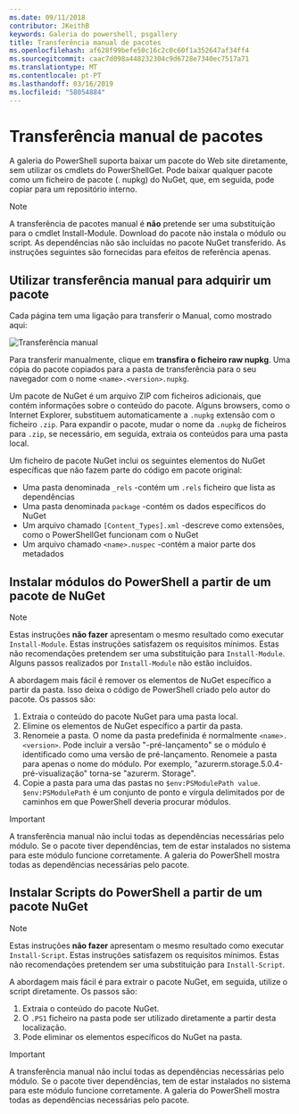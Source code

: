 ```yaml
---
ms.date: 09/11/2018
contributor: JKeithB
keywords: Galeria do powershell, psgallery
title: Transferência manual de pacotes
ms.openlocfilehash: af628f99befe50c16c2c0c60f1a352647af34ff4
ms.sourcegitcommit: caac7d098a448232304c9d6728e7340ec7517a71
ms.translationtype: MT
ms.contentlocale: pt-PT
ms.lasthandoff: 03/16/2019
ms.locfileid: "58054884"
---
```

# <a name="manual-package-download"></a>Transferência manual de pacotes

A galeria do PowerShell suporta baixar um pacote do Web site diretamente, sem utilizar os cmdlets do PowerShellGet. Pode baixar qualquer pacote como um ficheiro de pacote (. nupkg) do NuGet, que, em seguida, pode copiar para um repositório interno.

> [!NOTE]
> A transferência de pacotes manual é **não** pretende ser uma substituição para o cmdlet Install-Module.
> Download do pacote não instala o módulo ou script. As dependências não são incluídas no pacote NuGet transferido. As instruções seguintes são fornecidas para efeitos de referência apenas.

## <a name="using-manual-download-to-acquire-a-package"></a>Utilizar transferência manual para adquirir um pacote

Cada página tem uma ligação para transferir o Manual, como mostrado aqui:

![Transferência manual](../../Images/packagedisplaypagewithpseditions.png)

Para transferir manualmente, clique em **transfira o ficheiro raw nupkg**. Uma cópia do pacote copiados para a pasta de transferência para o seu navegador com o nome `<name>.<version>.nupkg`.

Um pacote de NuGet é um arquivo ZIP com ficheiros adicionais, que contém informações sobre o conteúdo do pacote. Alguns browsers, como o Internet Explorer, substituem automaticamente a `.nupkg` extensão com o ficheiro `.zip`. Para expandir o pacote, mudar o nome da `.nupkg` de ficheiros para `.zip`, se necessário, em seguida, extraia os conteúdos para uma pasta local.

Um ficheiro de pacote NuGet inclui os seguintes elementos do NuGet específicas que não fazem parte do código em pacote original:

- Uma pasta denominada `_rels` -contém um `.rels` ficheiro que lista as dependências
- Uma pasta denominada `package` -contém os dados específicos do NuGet
- Um arquivo chamado `[Content_Types].xml` -descreve como extensões, como o PowerShellGet funcionam com o NuGet
- Um arquivo chamado `<name>.nuspec` -contém a maior parte dos metadados

## <a name="installing-powershell-modules-from-a-nuget-package"></a>Instalar módulos do PowerShell a partir de um pacote de NuGet

> [!NOTE]
> Estas instruções **não fazer** apresentam o mesmo resultado como executar `Install-Module`. Estas instruções satisfazem os requisitos mínimos. Estas não recomendações pretendem ser uma substituição para `Install-Module`. Alguns passos realizados por `Install-Module` não estão incluídos.

A abordagem mais fácil é remover os elementos de NuGet específico a partir da pasta. Isso deixa o código de PowerShell criado pelo autor do pacote. Os passos são:

1. Extraia o conteúdo do pacote NuGet para uma pasta local.
2. Elimine os elementos de NuGet específico a partir da pasta.
3. Renomeie a pasta. O nome da pasta predefinida é normalmente `<name>.<version>`. Pode incluir a versão "-pré-lançamento" se o módulo é identificado como uma versão de pré-lançamento. Renomeie a pasta para apenas o nome do módulo. Por exemplo, "azurerm.storage.5.0.4-pré-visualização" torna-se "azurerm. Storage".
4. Copie a pasta para uma das pastas no `$env:PSModulePath value`. `$env:PSModulePath` é um conjunto de ponto e vírgula delimitados por de caminhos em que PowerShell deveria procurar módulos.

> [!IMPORTANT]
> A transferência manual não inclui todas as dependências necessárias pelo módulo. Se o pacote tiver dependências, tem de estar instalados no sistema para este módulo funcione corretamente. A galeria do PowerShell mostra todas as dependências necessárias pelo pacote.

## <a name="installing-powershell-scripts-from-a-nuget-package"></a>Instalar Scripts do PowerShell a partir de um pacote NuGet

> [!NOTE]
> Estas instruções **não fazer** apresentam o mesmo resultado como executar `Install-Script`. Estas instruções satisfazem os requisitos mínimos. Estas não recomendações pretendem ser uma substituição para `Install-Script`.

A abordagem mais fácil é para extrair o pacote NuGet, em seguida, utilize o script diretamente. Os passos são:

1. Extraia o conteúdo do pacote NuGet.
2. O `.PS1` ficheiro na pasta pode ser utilizado diretamente a partir desta localização.
3. Pode eliminar os elementos específicos do NuGet na pasta.

> [!IMPORTANT]
> A transferência manual não inclui todas as dependências necessárias pelo módulo. Se o pacote tiver dependências, tem de estar instalados no sistema para este módulo funcione corretamente. A galeria do PowerShell mostra todas as dependências necessárias pelo pacote.
